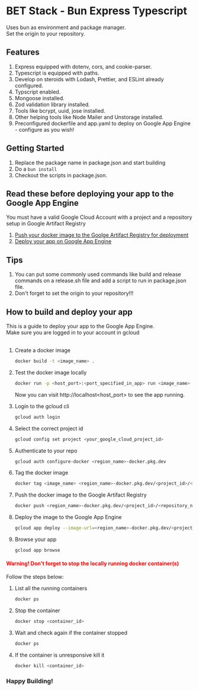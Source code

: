 # BET Stack - Bun Express Typescript

Uses bun as environment and package manager.
<br/>
Set the origin to your repository.

## Features

1. Express equipped with dotenv, cors, and cookie-parser.
2. Typescript is equipped with paths.
3. Develop on steroids with Lodash, Prettier, and ESLint already configured.
4. Typscript enabled.
5. Mongoose installed.
6. Zod validation library installed.
7. Tools like bcrypt, uuid, jose installed.
8. Other helping tools like Node Mailer and Unstorage installed.
9. Preconfigured dockerfile and app.yaml to deploy on Google App Engine - configure as you wish!

## Getting Started

1. Replace the package name in package.json and start building
2. Do a `bun install`
3. Checkout the scripts in package.json.

## Read these before deploying your app to the Google App Engine
You must have a valid Google Cloud Account with a project and a repository setup in Google Artifact Registry

1. [Push your docker image to the Goolge Artifact Registry for deployment](https://cloud.google.com/artifact-registry/docs/docker/pushing-and-pulling)
2. [Deploy your app on Google App Engine](https://cloud.google.com/artifact-registry/docs/integrate-app-engine)

## Tips

1. You can put some commonly used commands like build and release commands on a release.sh file and add a script to run in package.json file.
2. Don't forget to set the origin to your repository!!!

## How to build and deploy your app
This is a guide to deploy your app to the Google App Engine.</br>
Make sure you are logged in to your account in gcloud<br/><br/>
1. Create a docker image
    ```bash
    docker build -t <image_name> .
    ```

2. Test the docker image locally
    ```bash
    docker run -p <host_port>:<port_specified_in_app> run <image_name>
    ```
    Now you can visit http://localhost<host_port> to see the app running.

3. Login to the gcloud cli
    ```bash
    gcloud auth login
    ```

4. Select the correct project id
    ```bash
    gcloud config set project <your_google_cloud_project_id>
    ```

5. Authenticate to your repo
    ```bash
    gcloud auth configure-docker <region_name>-docker.pkg.dev
    ```

6. Tag the docker image
    ```bash
    docker tag <image_name> <region_name>-docker.pkg.dev/<project_id>/<repository_name>/<image_name>:<tag>
    ```

7. Push the docker image to the Google Artifact Registry
    ```bash
    docker push <region_name>-docker.pkg.dev/<project_id>/<repository_name>/<image_name>:<tag>
    ```

8. Deploy the image to the Google App Engine
    ```bash
    gcloud app deploy --image-url=<region_name>-docker.pkg.dev/<project_id>/<repository_name>/<image_name>:<tag>
    ```

9. Browse your app
    ```bash
    gcloud app browse
    ```

#### <span style="color: red">Warning! Don't forget to stop the locally running docker container(s)</span>
Follow the steps below:
1. List all the running containers
    ```bash
    docker ps
    ```
2. Stop the container
    ```bash
    docker stop <container_id>
    ```
3. Wait and check again if the container stopped
    ```bash
    docker ps
    ```
5. If the container is unresponsive kill it
   ```bash
   docker kill <container_id>
   ```

### Happy Building!
